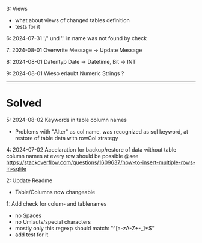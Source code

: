 3: Views
  * what about views of changed tables definition
  * tests for it

6: 2024-07-31 '/' und '.' in name was not found by check

7: 2024-08-01 Overwrite Message -> Update Message

8: 2024-08-01 Datentyp Date -> Datetime, Bit -> INT

9: 2024-08-01 Wieso erlaubt Numeric Strings ?
  
________________________________________________________________________________

# Solved

5: 2024-08-02 Keywords in table column names
  * Problems with "Alter" as col name, was recognized as sql keyword, at restore of table data with rowCol strategy

4: 2024-07-02 Accelaration for backup/restore of data without table column names at every row should be possible
   @see https://stackoverflow.com/questions/1609637/how-to-insert-multiple-rows-in-sqlite

2: Update Readme
  * Table/Columns now changeable

1: Add check for colum- and tablenames
  * no Spaces
  * no Umlauts/special characters
  * mostly only this regexp should match: "^[a-zA-Z+-_]*$"
  * add test for it


 
